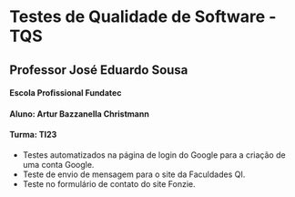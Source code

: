 # Testes de Qualidade de Software - TQS
## Professor José Eduardo Sousa
#### Escola Profissional Fundatec
#### Aluno: Artur Bazzanella Christmann
#### Turma: TI23

  - Testes automatizados na página de login do Google para a criação de uma conta Google. 
  - Teste de envio de mensagem para o site da Faculdades QI.
  - Teste no formulário de contato do site Fonzie.
